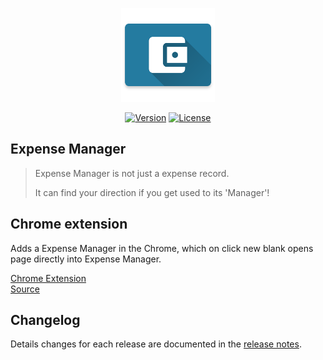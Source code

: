 <p align="center"><a href="/" target="_blank"><img width="150"src="https://github.com/skyran1278/20170324-Account/blob/firebase/icons/mipmap-xxxhdpi/ic_launcher.png"></a></p>

<p align="center"> 
<!--   <a href="/"><img src="https://img.shields.io/github/downloads/skyran1278/20170324-Account/latest/total.svg" alt="Downloads"></a> -->
  <a href="/"><img src="https://img.shields.io/github/release/skyran1278/20170324-Account.svg" alt="Version"></a>
  <a href="/"><img src="https://img.shields.io/github/license/skyran1278/20170324-Account.svg" alt="License"></a>  
</p>

## Expense Manager

> Expense Manager is not just a expense record.
>
> It can find your direction if you get used to its 'Manager'!

## Chrome extension

Adds a Expense Manager in the Chrome, which on click new blank opens page directly into Expense Manager.

[Chrome Extension](https://github.com/skyran1278/20170324_ExpenseManager)  
[Source](https://github.com/skyran1278/20170324_ExpenseManager/tree/firebase/dist)

## Changelog

Details changes for each release are documented in the [release notes](https://github.com/skyran1278/20170324_ExpenseManager/releases).
